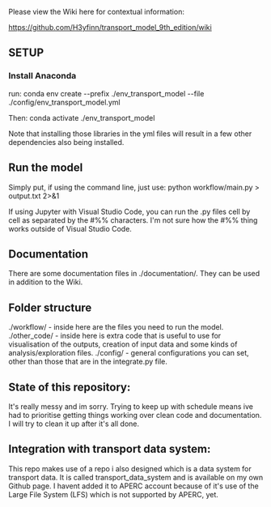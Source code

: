 Please view the Wiki here for contextual information:

https://github.com/H3yfinn/transport_model_9th_edition/wiki

## SETUP
### Install Anaconda
run:
conda env create --prefix ./env_transport_model --file ./config/env_transport_model.yml

Then:
conda activate ./env_transport_model

Note that installing those libraries in the yml files will result in a few other dependencies also being installed.

## Run the model
Simply put, if using the command line, just use:
python workflow/main.py > output.txt 2>&1

If using Jupyter with Visual Studio Code, you can run the .py files cell by cell as separated by the #%% characters. I'm not sure how the #%% thing works outside of Visual Studio Code.

## Documentation
There are some documentation files in ./documentation/. They can be used in addition to the Wiki.

## Folder structure
./workflow/ - inside here are the files you need to run the model. 
./other_code/ - inside here is extra code that is useful to use for visualisation of the outputs, creation of input data and some kinds of analysis/exploration files. 
./config/ - general configurations you can set, other than those that are in the integrate.py file.

## State of this repository:
It's really messy and im sorry. Trying to keep up with schedule means ive had to prioritise getting things working over clean code and documentation. I will try to clean it up after it's all done.

## Integration with transport data system:
This repo makes use of a repo i also designed which is a data system for transport data. It is called transport_data_system and is available on my own Github page. I havent added it to APERC account because of it's use of the Large File System (LFS) which is not supported by APERC, yet. 
